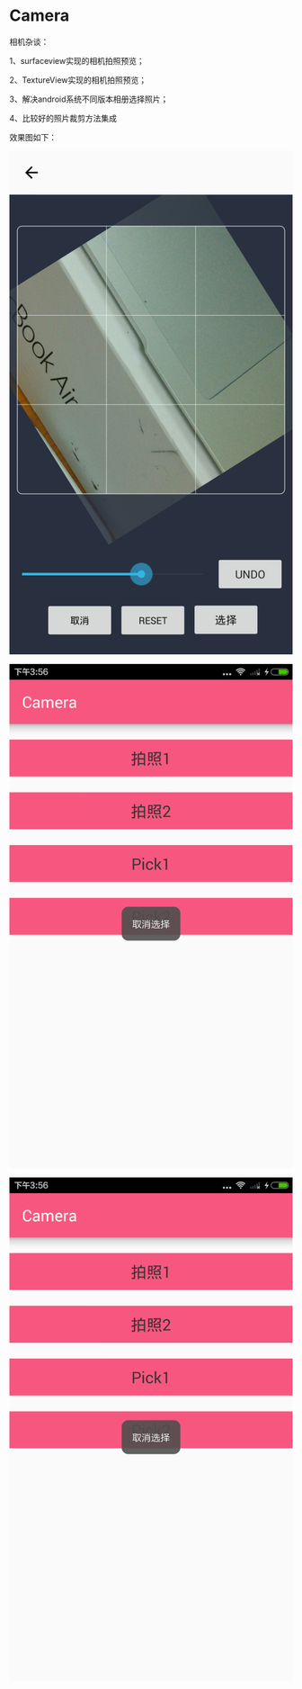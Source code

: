 # Camera
相机杂谈：

1、surfaceview实现的相机拍照预览；

2、TextureView实现的相机拍照预览；

3、解决android系统不同版本相册选择照片；

4、比较好的照片裁剪方法集成

效果图如下：

![image](https://github.com/ZBJDSBJ/Camera/blob/master/Screenshot_2016-04-18-15-55-57.png)

![image](https://github.com/ZBJDSBJ/Camera/blob/master/Screenshot_2016-04-18-15-56-07.png)

![image](https://github.com/ZBJDSBJ/Camera/blob/master/Screenshot_2016-04-18-15-56-07.png)